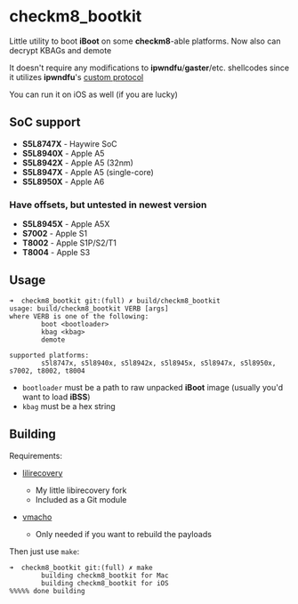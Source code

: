 # checkm8_bootkit

Little utility to boot **iBoot** on some **checkm8**-able platforms. Now also can decrypt KBAGs and demote

It doesn't require any modifications to **ipwndfu**/**gaster**/etc. shellcodes since it utilizes **ipwndfu**'s [custom protocol](https://github.com/axi0mX/ipwndfu/blob/master/src/usb_0xA1_2_armv7.S)

You can run it on iOS as well (if you are lucky)

## SoC support

* **S5L8747X** - Haywire SoC
* **S5L8940X** - Apple A5
* **S5L8942X** - Apple A5 (32nm)
* **S5L8947X** - Apple A5 (single-core)
* **S5L8950X** - Apple A6

### Have offsets, but untested in newest version

* **S5L8945X** - Apple A5X
* **S7002** - Apple S1
* **T8002** - Apple S1P/S2/T1
* **T8004** - Apple S3

## Usage

```
➜  checkm8_bootkit git:(full) ✗ build/checkm8_bootkit                                                                                                        
usage: build/checkm8_bootkit VERB [args]
where VERB is one of the following:
        boot <bootloader>
        kbag <kbag>
        demote

supported platforms:
        s5l8747x, s5l8940x, s5l8942x, s5l8945x, s5l8947x, s5l8950x, s7002, t8002, t8004
```

* `bootloader` must be a path to raw unpacked **iBoot** image (usually you'd want to load **iBSS**)
* `kbag` must be a hex string

## Building

Requirements:

* [lilirecovery](https://github.com/NyanSatan/lilirecovery)
    * My little libirecovery fork
    * Included as a Git module

* [vmacho](https://github.com/Siguza/misc/blob/master/vmacho.c)
    * Only needed if you want to rebuild the payloads

Then just use `make`:

```
➜  checkm8_bootkit git:(full) ✗ make      
        building checkm8_bootkit for Mac
        building checkm8_bootkit for iOS
%%%%% done building
```
